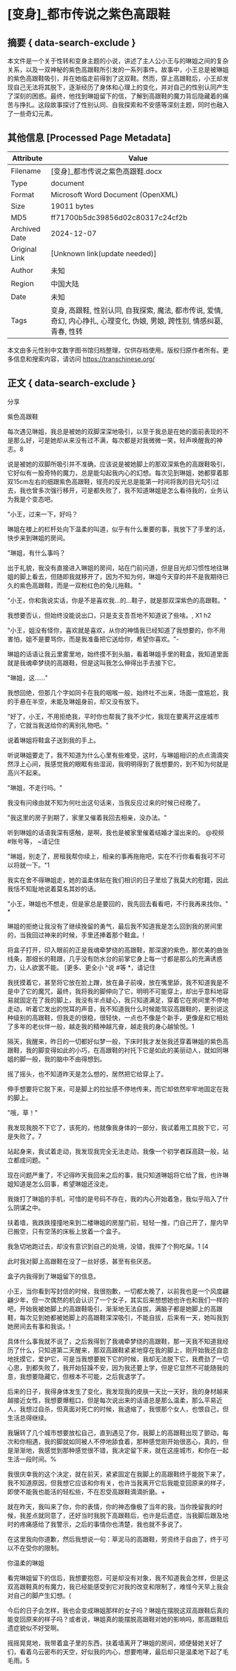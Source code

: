# [变身]_都市传说之紫色高跟鞋



## 摘要  { data-search-exclude }

<!-- tcd_abstract -->
本文件是一个关于性转和变身主题的小说，讲述了主人公小王与的琳姐之间的复杂关系，以及一双神秘的紫色高跟鞋所引发的一系列事件。故事中，小王总是被琳姐的紫色高跟鞋吸引，并在她临走前得到了这双鞋。然而，穿上高跟鞋后，小王却发现自己无法将其脱下，逐渐经历了身体和心理上的变化，并对自己的性别认同产生了深刻的困惑。最终，他找到琳姐留下的信，了解到高跟鞋的魔力背后隐藏着的痛苦与挣扎。这段故事探讨了性别认同、自我探索和不安感等深刻主题，同时也融入了一些奇幻元素。

<!-- tcd_abstract_end -->

## 其他信息 [Processed Page Metadata]

| Attribute       | Value                                  |
|-----------------|----------------------------------------|
| Filename        | [变身]_都市传说之紫色高跟鞋.docx                             |
| Type            | document                                 |
| Format          | Microsoft Word Document (OpenXML)                               |
| Size            | 19011 bytes                           |
| MD5             | ff71700b5dc39856d02c80317c24cf2b                                  |
| Archived Date   | 2024-12-07                             |
| Original Link   | [Unknown link(update needed)]                         |
| Author          | 未知                               |
| Region          | 中国大陆                               |
| Date            | 未知                                 |
| Tags            | 变身, 高跟鞋, 性别认同, 自我探索, 魔法, 都市传说, 爱情, 奇幻, 内心挣扎, 心理变化, 伪娘, 男娘, 跨性别, 情感纠葛, 青春, 性转                                 |

本文由多元性别中文数字图书馆归档整理，仅供存档使用。版权归原作者所有。更多信息和搜索内容，请访问 <https://transchinese.org/>


## 正文 { data-search-exclude }

<!-- tcd_main_text -->
分享



紫色高跟鞋





每次遇见琳姐，我总是被她的双脚深深地吸引，以至于我总是在她的面前表现的不是那么好，可是她却从来没有过不满，每次都是对我微微一笑，轻声唤醒我的神志。8



说是被她的双脚所吸引并不准确，应该说是被她脚上的那双深紫色的高跟鞋吸引，它好似有一股奇特的魔力，总是能勾起我内心的幻想。每次见到琳姐，她都穿着那双15cm左右的细跟紫色高跟鞋，锃亮的反光总是能第一时间将我的目光勾引过去，我也曾多次强行移开，可是都失败了，我不知道琳姐是怎么看待我的，业务认为我是个变态吧。



"小王，过来一下，好吗？



琳姐在楼上的栏杆处向下温柔的叫道，似乎有什么重要的事，我放下了手里的活，快步来到琳姐的房间。



"琳姐，有什么事吗？



出于礼貌，我没有直接进入琳姐的房间，站在门前问道，但是目光却习惯性地往琳姐的脚上看去，但随即我就移开了，因为不知为何，琳姐今天穿的并不是我期待已久的紫色高跟鞋，而是一双粉红色的兔儿拖鞋。 "



"小王，你和我说实话，你是不是喜欢我...的...鞋子，就是那双深紫色的高跟鞋。"



我想要否认，但始终没能说出口，只是支支吾吾地不知道说了些啥。, X1 h2



"小王，姐没有怪你，喜欢就是喜欢，从你的神情我已经知道了我想要的，你不用害怕，姐不是要骂你，而是我准备把它送给你，希望你喜欢。"-



琳姐的话语让我云里雾里地，始终摸不到头脑，看着琳姐手里的鞋盒，我知道里面就是我魂牵梦绕的高跟鞋，但是这叫我怎么伸得出手去接下它。



"琳姐，这......"



我想回绝，但那几个字如同卡在我的咽喉一般，始终吐不出来，场面一度尴尬，我的手悬在半空，未能及琳姐身前，却又没有放下。



"好了，小王，不用拒绝我，平时你也帮我了我不少忙，我现在要离开这座城市了，它就当我送给你的离别礼物吧。"



说着琳姐将鞋盒子送到我的手上。



听说琳姐要走了，我不知道为什么心里有些难受，这时，与琳姐相识的点点滴滴突然浮上心间，我感觉我的眼眶有些湿润，我明明得到了我想要的，到不知为何就是高兴不起来。



"琳姐，不走行吗。"



我没有问缘由就不知为何吐出这句话来，当我反应过来的时候已经晚了。



"我这里的房子到期了，家里又催着我回去相亲，没办法。"



听到琳姐的话语我深有感触，是啊，我也是被家里催着结婚才溜出来的。  @视频 #账号等， ~请记住



"琳姐，别走了，房租我帮你续上，相亲的事再拖拖吧，实在不行你看看我可不可以将就一下。"1



我实在舍不得琳姐走，她的温柔体贴在我们相识的日子里给了我莫大的慰籍，因此我恬不知耻地说着莫名其妙的话。



"小王，琳姐也不想走，但是家总是要回的，我先回去看看吧，不行我再来找你。" *



琳姐的拒绝让我没有了继续挽留的勇气，最后我不知道我是怎么回到我的房间里的，当我回过神来的时候，手里还捧着那个鞋盒。!



将盒子打开，印入眼前的正是我魂牵梦绕的高跟鞋，那深邃的紫色，那优美的曲张线条，那细长的鞋跟，几乎没有防水台的前掌它身上每一寸都是那么的充满诱惑力，让人欲罢不能。 [更多、更全小 ^说 #等 *，请记住



我抚摸着它，甚至将它放在脸上蹭，放在鼻子前嗅，放在嘴里舔，我不知道我是不是中了它的魔咒，最终，我将我的脚伸向了它，明明不可能穿上，却出乎意料地容易就固定在了我的脚上，我没有半点疑心，我只知道满足，穿着它在房间里不停地走动，听着它发出的悦耳的声音，我不知道我什么时候能驾驭高跟鞋的，更别说这种级别的高跟鞋，但我走的很稳，很轻快，一点也不像是个新手，更像是和它相处了多年的老伙伴一般，越走我的精神越亢奋，越走我的身心越愉悦。1



隔天，我醒来，昨日的一切都好似梦一般，下床时我才发张我还穿着琳姐的紫色高跟鞋，我的脚变得如此的小巧，在高跟鞋的衬托下它是如此的美丽动人，就如同琳姐的脚一般，我的脑中不由得想到。



摇了摇头，也不知道昨天是怎么想的，居然把它给穿上了。



伸手想要将它脱下来，可是脚上的拉扯感不停地传来，而它却依然牢牢地固定在我的脚上。



"哦，草！"



我发现我脱不下它了，该死的，他就像我身体的一部分，我试着用工具脱下它，可是失败了。7



站起身来，我试着走动，我发现我完全无法走动，我像一个初学者踩高跷一般，站立都成问题。 "



现在问题严重了，不记得昨天我回来之后的事，我只知道琳姐将它给了我，也许琳姐知道是怎么回事，希望琳姐还没走。



我拨打了琳姐的手机，可惜的是号码不存在，我的内心开始着急，我似乎陷入了什么阴谋之中。



扶着墙，我跌跌撞撞地来到二楼琳姐的房屋门前，轻轻一推，门自己开了，屋内早已搬空，只有空荡的床板上放着一个盒子。



我急切地跑过去，却没有意识到自己的处境，没错，我摔了个狗吃屎。1  [4



此时我对脚上高跟鞋在没了一丝好感，甚至有些厌恶。



盒子内我得到了琳姐留下的信息。



小王，当你看到写封信的时候，我很抱歉，一切都太晚了，以前我也是一个风度翩翩少年，但一次偶然的机会认识了一个女子，其实后来想想她也许也和我们一样的吧，开始我被她脚上的高跟鞋吸引，渐渐地无法自拔，满脑子都是她脚上的高跟鞋，每次见到她都被她脚上的高跟鞋深深吸引，不能自拔，后来有一天，她叫我到她房间去有事和我谈。!



具体什么事我就不说了，之后我得到了我魂牵梦绕的高跟鞋，那一天我不知道我经历了什么，只知道第二天醒来，那双高跟鞋紧紧地穿在我的脚上，刚开始我还自恋地抚摸它，爱护它，可是当我想要脱下它的时候，我却无法脱下它，我费劲了一切心思，到都失败了，我开始狂躁不安，因为我还要上学，但是它显然不可能随我的意，我想要隐藏它，但根本不可能，之后我退学了。



后来的日子，我得身体发生了变化，我发现我的皮肤一天比一天好，我的身材越来越接近女性，我想要爆粗口，但是每次说出来的话语总是那么温柔，那么平易近人，我想过自杀，但真面对死亡的时候，我退缩了，我恨那个女人，也恨自己，但生活总得继续。



我辗转了几个城市想要放松自己，直到遇见了你，我脚上的高跟鞋出现了颤动，每次和你相遇，我的脚就如同被人不停地舔食着，那种感觉刚开始很恶心，真的，但是渐渐地，我感觉到那种感觉很不错，我决定留下来，就在这座城市，和你在一起生活一段时间。%



我很庆幸我的这个决定，就在前天，紧紧固定在我脚上的高跟鞋终于能脱下来了，我不知道原因，但我想它应该和你有关，也许当我离开它后我能变回原来的样子，即使不能我也能活的轻松些，不在忍受高跟鞋滴滴折磨。+



就在昨天，我叫来了你，你的表情，你的神态像极了当年的我，当你挽留我的时候，我差点就同意了，还好当时我脱下高跟鞋后，也许是后遗症，当我脚后跟及地时的疼痛感给了我警示，之后的事情你也清楚，我也就不多说了。



在这里我向你道歉，然后我想说一句：草泥马的高跟鞋，劳资终于自由了，终于可以不在受你的限制。





你温柔的琳姐



看完琳姐留下的信后，我想要抱怨，可是却没有对象，我不知道我会怎样，但是这双高跟鞋真的有魔力，我已经能感受到它对我的改变和限制了，难怪今天早上我会对自己的脚产生幻想。(



今后的日子会怎样，我也会变成琳姐那样的女子吗？琳姐在摆脱这双高跟鞋后真的能变回原来的样子吗？或者说，琳姐真的能摆脱高跟鞋对她的影响吗，那高跟鞋后遗症貌似不好受啊。



摇摇晃晃地，我带着盒子里的东西，扶着墙离开了琳姐的房间，顺便替她关好了们，看着乌云密布的天空，好似我的内心，想要咆哮，最后却只是温柔地下起了毛毛雨。5
<!-- tcd_main_text_end -->

